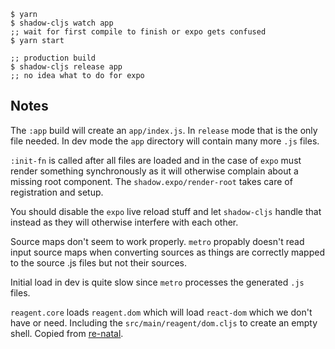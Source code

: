 ```
$ yarn
$ shadow-cljs watch app
;; wait for first compile to finish or expo gets confused
$ yarn start

;; production build
$ shadow-cljs release app
;; no idea what to do for expo
```

## Notes

The `:app` build will create an `app/index.js`. In `release` mode that is the
only file needed. In dev mode the `app` directory will contain many more `.js`
files.

`:init-fn` is called after all files are loaded and in the case of `expo` must
render something synchronously as it will otherwise complain about a missing
root component. The `shadow.expo/render-root` takes care of registration and
setup.

You should disable the `expo` live reload stuff and let `shadow-cljs` handle
that instead as they will otherwise interfere with each other.

Source maps don't seem to work properly. `metro` propably doesn't read input
source maps when converting sources as things are correctly mapped to the source
.js files but not their sources.

Initial load in dev is quite slow since `metro` processes the generated `.js`
files.

`reagent.core` loads `reagent.dom` which will load `react-dom` which we don't
have or need. Including the `src/main/reagent/dom.cljs` to create an empty
shell. Copied from
[re-natal](https://github.com/drapanjanas/re-natal/blob/master/resources/cljs-reagent6/reagent_dom.cljs).
